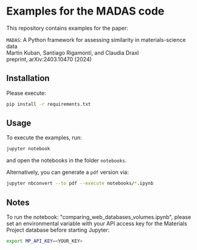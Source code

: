 # Examples for the MADAS code

This repository contains examples for the paper: 

`MADAS`: A Python framework for assessing similarity in materials-science data  
Martin Kuban, Santiago Rigamonti, and Claudia Draxl  
preprint, arXiv:2403.10470 (2024)  

## Installation

Please execute:

```bash
pip install -r requirements.txt
```

## Usage

To execute the examples, run:

```bash
jupyter notebook
```

and open the notebooks in the folder `notebooks`.

Alternatively, you can generate a `pdf` version via:

```bash
jupyter nbconvert --to pdf --execute notebooks/*.ipynb
```

## Notes

To run the notebook: "comparing_web_databases_volumes.ipynb", please set an environmental variable with your API access key for the Materials Project database before starting Jupyter:

```bash
export MP_API_KEY=<YOUR_KEY>
```